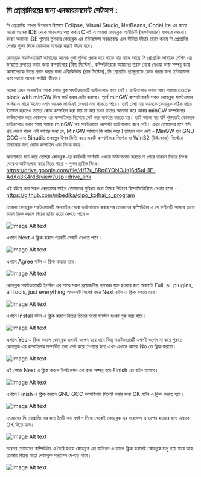 সি প্রোগ্রামিংয়ের জন্য এনভায়রনমেন্ট সেটআপ :
---------------------------------------------

সি প্রোগ্রামিং শেখার উপকরণ হিসেবে Eclipse, Visual Studio, NetBeans, CodeLite এর মতো আরো অনেক IDE থেকে থাকলেও অল্প কথায় C বই এ আমরা কোডব্লক আইডিটি (সফটওয়্যার) ব্যবহার করবো। কারণ অন্যান্য IDE গুলোর তুলনায় কোডব্লক এর ইন্টারফেস সহজবোদ্ধ এবং সীমিত ফীচার প্রদান করায় সি প্রোগ্রামিং শেখার শুরুর দিকে কোডব্লক ব্যবহার করাই উত্তম হবে। 

কোডব্লক সফটওয়্যারটি আমাদের অনেক গুলা সুবিধা প্রদান করে থাকে যার মাঝে আছে সি প্রোগ্রামিং ভাষাকে মেশিন এর ভাষাতে রূপান্তর করার জন্য কম্পাইলার (বিল্ড সিস্টেম), কম্পিউটারকে আমাদের তরফ থেকে দেওয়া কাজ সম্পন্ন করে আমাদেরকে উত্তর প্রদান করার জন্য এক্সিকিউটর (রান সিস্টেম), সি প্রোগ্রামিং ল্যাঙ্গুয়েজে কোড করার জন্য ইন্টারফেস এবং আরো অনেক সংশ্লিষ্ট ফীচার। 

আমরা এখন অনলাইন থেকে কোড ব্লক সফটওয়্যারটি ডাউনলোড করে নেই। ডাউনলোড করার সময় আমরা code block with minGW দিয়ে সার্চ করার চেষ্টা করবো। পূর্বে minGW কম্পাইলারটি সকল কোডব্লক সফটওয়্যার ভার্সন এ সাথে দিলেও এখন অনেক ভার্শনেই দেওয়া নাও থাকতে পারে। তাই দেখা যায় অনেকে কোডব্লক সঠিক ভাবে ইনস্টল করলেও তাদের কোড কম্পাইল করা যায় না আর তখন তাদের আলাদা করে আবার minGW কম্পাইলার ডাউনলোড করে কোডব্লক এর কম্পাইলার হিসেবে সেট করে ব্যবহার করতে হয়। তাই ভালো হয় যদি শুরুতেই কোডব্লক ডাউনলোড করার সময় আমরা minGW সহ সফটওয়্যার ভার্সনটা ডাউনলোড করে নেই। এখন তোমাদের মনে যদি প্রশ্ন জেগে থাকে এটা জানার জন্য যে, MinGW আসলে কি কাজ করে ! তাহলে বলে দেই - MinGW হল GNU GCC এবং Binutils প্রকল্পের উপর ভিত্তি করে একটি কম্পাইলার সিস্টেম যা Win32 (উইন্ডোজ) সিস্টেমে চালানোর জন্য কোড কম্পাইল এবং লিংক করে।


অনলাইনে সার্চ করে তোমরা কোডব্লক এর কার্যকরী ভার্শনটি এখনো ডাউনলোড করতে না পেরে থাকলে নিচের লিংক থেকেও ডাউনলোড করে নিতে পারো -
গুগল ড্রাইভ লিংক: 
https://drive.google.com/file/d/17u_8Rp6YONOJKj6d5uH1F-AdXq8K4rdB/view?usp=drive_link

এই বইয়ে করা সকল প্রোগ্রামের ফাইল তোমাদের সুবিধার জন্য নিচের গিটহাব রিপোসিটোরিতে দেওয়া হলো -
https://github.com/nibedika/olpo_kothai_c_program


তোমরা কোডব্লক সফটওয়্যারটি অনলাইন থেকে ডাউনলোড করার পর তোমাদের কম্পিউটার এ যে ফাইলটি আসবে তাতে ডাবল ক্লিক করলে নিচের ছবির মতো দেখতে পাবে –

![Image Alt text](/readme-img/1.png)

এখানে Next এ ক্লিক করলে পরবর্তী পেজটি দেখতে পাবে।  


![Image Alt text](/readme-img/2.png)

এখানে Agree বাটন এ ক্লিক করতে হবে।


![Image Alt text](/readme-img/3.png)

কোডব্লক সফটওয়্যারটি ইনস্টল এর সাথে সকল প্ৰয়োজনীয় প্যাকেজ যুক্ত হওয়ার জন্য অবশ্যই Full: all plugins, all tools, just everything অপশনটি সিলেক্ট করে Next বাটন এ ক্লিক করতে হবে।


![Image Alt text](/readme-img/4.png)

এখানে Install বাটন এ ক্লিক করলে নিচের চিত্রের মতো ইনস্টল হওয়া শুরু হয়ে যাবে।


![Image Alt text](/readme-img/5.png)

এখানে Yes এ ক্লিক করলে কোডব্লক এখনই ওপেন হয়ে যাবে কিন্তু সফটওয়্যারটি এখনই ওপেন না করে শুরুতে কোডব্লক এর কম্পাইলার সম্পর্কিত তথ্য সেট করে নেওয়ার জন্য এখন এখানে আমরা No তে ক্লিক করবো। 


![Image Alt text](/readme-img/6.png)

এই পেজে Next এ ক্লিক করলে ইন্স্টলেশন এর কাজ সম্পন্ন হয়ে Finish এর বাটন আসবে।  


![Image Alt text](/readme-img/7.png)

এখানে Finish এ ক্লিক করলে GNU GCC কম্পাইলার সিলেক্ট করার জন্য OK বাটন এ ক্লিক করতে হবে।


![Image Alt text](/readme-img/8.png)

তোমাদের সি প্রোগ্রামিং এর জন্য তৈরী করা ফাইল নিজে থেকেই কোডব্লক এর সারফেস এ ওপেন হওয়ার জন্য এখানে OK দিতে হবে। 


![Image Alt text](/readme-img/9.png)

তারপর তোমাদের কম্পিউটার এ তৈরি হওয়া কোডব্লক এর আইকন এ ডাবল ক্লিক করলেই কোডব্লক চালু হয়ে যাবে আর তোমার নিচের মতো কোডব্লক সারফেস দেখতে পাবে।

![Image Alt text](/readme-img/10.png)
